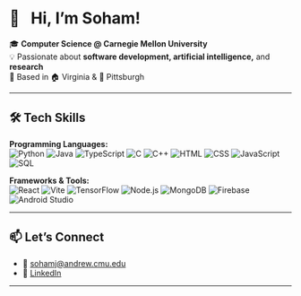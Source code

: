 # 👋 &nbsp; Hi, I’m Soham!  

🎓 **Computer Science @ Carnegie Mellon University** <br>
💡 Passionate about **software development, artificial intelligence,** and **research**  
📍 Based in 🏠 Virginia & 🏫 Pittsburgh 

---

## 🛠️ Tech Skills  
**Programming Languages:**   
![Python](https://img.shields.io/badge/Python-3776AB?style=for-the-badge&logo=python&logoColor=white) 
![Java](https://img.shields.io/badge/Java-007396?style=for-the-badge&logo=java&logoColor=white) 
![TypeScript](https://img.shields.io/badge/TypeScript-3178C6?style=for-the-badge&logo=typescript&logoColor=white) 
![C](https://img.shields.io/badge/C-00599C?style=for-the-badge&logo=c&logoColor=white) 
![C++](https://img.shields.io/badge/C++-00599C?style=for-the-badge&logo=c%2B%2B&logoColor=white) 
![HTML](https://img.shields.io/badge/HTML-E34F26?style=for-the-badge&logo=html5&logoColor=white)
![CSS](https://img.shields.io/badge/CSS-1572B6?style=for-the-badge&logo=css3&logoColor=white)
![JavaScript](https://img.shields.io/badge/JavaScript-F7DF1E?style=for-the-badge&logo=javascript&logoColor=black) 
![SQL](https://img.shields.io/badge/SQL-4479A1?style=for-the-badge&logo=sql&logoColor=white) 

**Frameworks & Tools:**  
![React](https://img.shields.io/badge/React-61DAFB?style=for-the-badge&logo=react&logoColor=black) 
![Vite](https://img.shields.io/badge/Vite-646CFF?style=for-the-badge&logo=vite&logoColor=white) 
![TensorFlow](https://img.shields.io/badge/TensorFlow-FF6F00?style=for-the-badge&logo=tensorflow&logoColor=white) 
![Node.js](https://img.shields.io/badge/Node.js-339933?style=for-the-badge&logo=node.js&logoColor=white) 
![MongoDB](https://img.shields.io/badge/MongoDB-47A248?style=for-the-badge&logo=mongodb&logoColor=white) 
![Firebase](https://img.shields.io/badge/Firebase-FFCA28?style=for-the-badge&logo=firebase&logoColor=black) 
![Android Studio](https://img.shields.io/badge/Android_Studio-3DDC84?style=for-the-badge&logo=android&logoColor=white)  

---

## 📫 Let’s Connect  
- 📧 sohamj@andrew.cmu.edu
- 🔗 [LinkedIn](https://www.linkedin.com/in/sohamjain25)  
---
